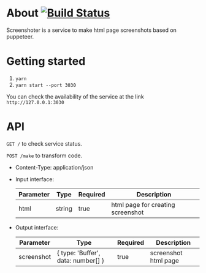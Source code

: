 # About [![Build Status](http://ci.smekalka.com/buildStatus/icon?job=ams.web-screenshoter-p)](http://ci.smekalka.com/view/AMS/job/ams.web-screenshoter-p/)

Screenshoter is a service to make html page screenshots based on puppeteer.

# Getting started

1. `yarn`
2. `yarn start --port 3030`

You can check the availability of the service at the link `http://127.0.0.1:3030`

# API

`GET /` to check service status.

`POST /make` to transform code. 

- Content-Type: application/json
- Input interface: 

    | Parameter | Type | Required | Description |
    | ------ | ------ | ------ | ------ |
    | html | string | true | html page for creating screenshot |

- Output interface:

    | Parameter | Type | Required | Description |
    | ------ | ------ | ------ | ------ |
    | screenshot | { type: 'Buffer', data: number[] } | true | screenshot html page |
